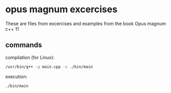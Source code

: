 # opus magnum excercises

These are files from excercises and examples from the book Opus magnum c++ 11

## commands


compilation (for Linux):
```bash
/usr/bin/g++ -g main.cpp -o ./bin/main
```

execution:
```bash
./bin/main
```

